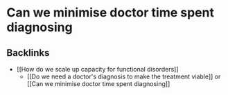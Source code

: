 # Can we minimise doctor time spent diagnosing
## Backlinks
* [[How do we scale up capacity for functional disorders]]
	* [[Do we need a doctor's diagnosis to make the treatment viable]] or [[Can we minimise doctor time spent diagnosing]]

<!-- #service #service/research-idea/2. shapeable# -->

<!-- {BearID:53341527-F2D7-4EAE-9458-EFC387DF0DF8-29936-00001C4B539463DF} -->
